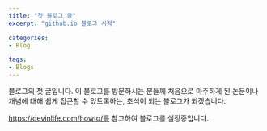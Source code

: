 ```yaml
---
title: "첫 블로그 글"
excerpt: "github.io 블로그 시작"

categories:
- Blog

tags:
- Blogs
---
```


블로그의 첫 글입니다. 이 블로그를 방문하시는 분들께 처음으로 마주하게 된 논문이나 개념에 대해 쉽게 접근할 수 있도록하는, 초석이 되는 블로그가 되겠습니다.

https://devinlife.com/howto/를 참고하여 블로그를 설정중입니다.


